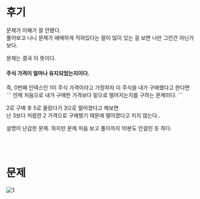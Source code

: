 후기
==
문제가 이해가 잘 안됐다.   
풀어보고 나니 문제가 애매하게 적혀있다는 말이 많이 있는 걸 보면 나만 그런건 아닌가보다.   
   
문제는 결국 이 뜻이다.   
<h4>주식 가격이 얼마나 유지되었는지이다.</h4>
즉, 0번째 인덱스인 1이 주식 가격이라고 가정하자   
이 주식을 내가 구매했다고 한다면   
```
언제 처음으로 내가 구매한 가격보다 밑으로 떨어지는지를 구하는 문제이다.
```
   
2로 구매 후 5로 올랐다가 3으로 떨어졌다고 해보면   
난 3보다 저렴한 2 가격으로 구매했기 때문에 떨어졌다고 치지 않는다..   
   
설명이 난감한 문제. 하지만 문제 처음 보고 풀이까지 10분도 안걸린 듯 하다.

<br>
<br>

문제
==
![1](https://user-images.githubusercontent.com/73854324/114507657-6339cc80-9c6e-11eb-8d46-fcdae42f6126.PNG)
